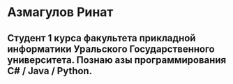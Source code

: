 # Азмагулов Ринат

## Студент 1 курса факультета прикладной информатики Уральского Государственного университета. Познаю азы программирования С# / Java / Python.
